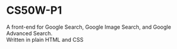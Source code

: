 # CS50W-P1
A front-end for Google Search, Google Image Search, and Google Advanced Search. <br>
Written in plain HTML and CSS
